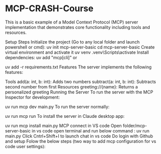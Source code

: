 # MCP-CRASH-Course
This is a basic example of a Model Context Protocol (MCP) server implementation that demonstrates core functionality including tools and resources.

Setup Steps
Initialize the project (Go to any local folder and launch powershell or cmd):
uv init mcp-server-basic
cd mcp-server-basic
Create virtual environment and activate it
  uv venv
  .venv\Scripts\activate
Install dependencies:
uv add "mcp[cli]"
or

uv add -r requirements.txt
Features
The server implements the following features:

Tools
add(a: int, b: int): Adds two numbers
subtract(a: int, b: int): Subtracts second number from first
Resources
greeting://{name}: Returns a personalized greeting
Running the Server
To run the server with the MCP Inspector for development:

uv run mcp dev main.py
To run the server normally:

uv run mcp run
To install the server in Claude desktop app:

uv run mcp install main.py
MCP connect in VS code
Open folder/mcp-server-basic in vs code
open terminal and run below command :
uv run main.py
Click Cntrl+Shift+I to launch chat in vs code
Do login with Github and setup
Folow the below steps (two way to add mcp configuration for vs code user settings):
